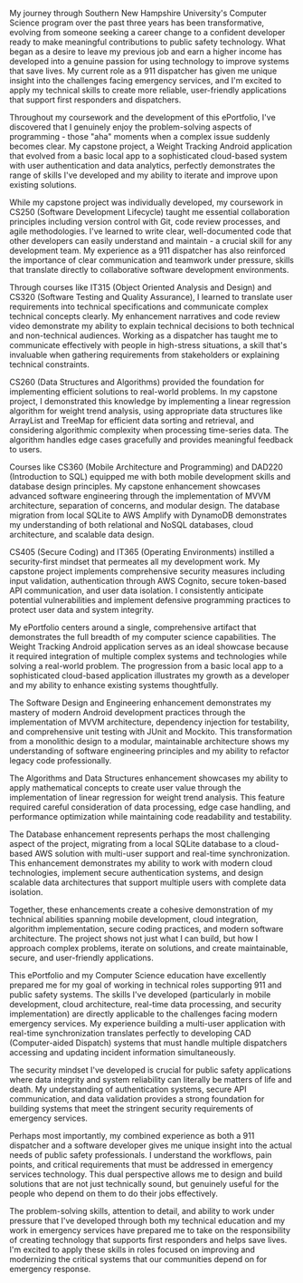 My journey through Southern New Hampshire University's Computer Science program over the past three years has been transformative, evolving from someone seeking a career change to a confident developer ready to make meaningful contributions to public safety technology. What began as a desire to leave my previous job and earn a higher income has developed into a genuine passion for using technology to improve systems that save lives. My current role as a 911 dispatcher has given me unique insight into the challenges facing emergency services, and I'm excited to apply my technical skills to create more reliable, user-friendly applications that support first responders and dispatchers. 

Throughout my coursework and the development of this ePortfolio, I've discovered that I genuinely enjoy the problem-solving aspects of programming - those "aha" moments when a complex issue suddenly becomes clear. My capstone project, a Weight Tracking Android application that evolved from a basic local app to a sophisticated cloud-based system with user authentication and data analytics, perfectly demonstrates the range of skills I've developed and my ability to iterate and improve upon existing solutions. 

While my capstone project was individually developed, my coursework in CS250 (Software Development Lifecycle) taught me essential collaboration principles including version control with Git, code review processes, and agile methodologies. I've learned to write clear, well-documented code that other developers can easily understand and maintain - a crucial skill for any development team. My experience as a 911 dispatcher has also reinforced the importance of clear communication and teamwork under pressure, skills that translate directly to collaborative software development environments. 

Through courses like IT315 (Object Oriented Analysis and Design) and CS320 (Software Testing and Quality Assurance), I learned to translate user requirements into technical specifications and communicate complex technical concepts clearly. My enhancement narratives and code review video demonstrate my ability to explain technical decisions to both technical and non-technical audiences. Working as a dispatcher has taught me to communicate effectively with people in high-stress situations, a skill that's invaluable when gathering requirements from stakeholders or explaining technical constraints. 

CS260 (Data Structures and Algorithms) provided the foundation for implementing efficient solutions to real-world problems. In my capstone project, I demonstrated this knowledge by implementing a linear regression algorithm for weight trend analysis, using appropriate data structures like ArrayList and TreeMap for efficient data sorting and retrieval, and considering algorithmic complexity when processing time-series data. The algorithm handles edge cases gracefully and provides meaningful feedback to users. 

Courses like CS360 (Mobile Architecture and Programming) and DAD220 (Introduction to SQL) equipped me with both mobile development skills and database design principles. My capstone enhancement showcases advanced software engineering through the implementation of MVVM architecture, separation of concerns, and modular design. The database migration from local SQLite to AWS Amplify with DynamoDB demonstrates my understanding of both relational and NoSQL databases, cloud architecture, and scalable data design. 

CS405 (Secure Coding) and IT365 (Operating Environments) instilled a security-first mindset that permeates all my development work. My capstone project implements comprehensive security measures including input validation, authentication through AWS Cognito, secure token-based API communication, and user data isolation. I consistently anticipate potential vulnerabilities and implement defensive programming practices to protect user data and system integrity. 

My ePortfolio centers around a single, comprehensive artifact that demonstrates the full breadth of my computer science capabilities. The Weight Tracking Android application serves as an ideal showcase because it required integration of multiple complex systems and technologies while solving a real-world problem. The progression from a basic local app to a sophisticated cloud-based application illustrates my growth as a developer and my ability to enhance existing systems thoughtfully. 

The Software Design and Engineering enhancement demonstrates my mastery of modern Android development practices through the implementation of MVVM architecture, dependency injection for testability, and comprehensive unit testing with JUnit and Mockito. This transformation from a monolithic design to a modular, maintainable architecture shows my understanding of software engineering principles and my ability to refactor legacy code professionally. 

The Algorithms and Data Structures enhancement showcases my ability to apply mathematical concepts to create user value through the implementation of linear regression for weight trend analysis. This feature required careful consideration of data processing, edge case handling, and performance optimization while maintaining code readability and testability. 

The Database enhancement represents perhaps the most challenging aspect of the project, migrating from a local SQLite database to a cloud-based AWS solution with multi-user support and real-time synchronization. This enhancement demonstrates my ability to work with modern cloud technologies, implement secure authentication systems, and design scalable data architectures that support multiple users with complete data isolation. 

Together, these enhancements create a cohesive demonstration of my technical abilities spanning mobile development, cloud integration, algorithm implementation, secure coding practices, and modern software architecture. The project shows not just what I can build, but how I approach complex problems, iterate on solutions, and create maintainable, secure, and user-friendly applications. 

This ePortfolio and my Computer Science education have excellently prepared me for my goal of working in technical roles supporting 911 and public safety systems. The skills I've developed (particularly in mobile development, cloud architecture, real-time data processing, and security implementation) are directly applicable to the challenges facing modern emergency services. My experience building a multi-user application with real-time synchronization translates perfectly to developing CAD (Computer-aided Dispatch) systems that must handle multiple dispatchers accessing and updating incident information simultaneously. 

The security mindset I've developed is crucial for public safety applications where data integrity and system reliability can literally be matters of life and death. My understanding of authentication systems, secure API communication, and data validation provides a strong foundation for building systems that meet the stringent security requirements of emergency services. 

Perhaps most importantly, my combined experience as both a 911 dispatcher and a software developer gives me unique insight into the actual needs of public safety professionals. I understand the workflows, pain points, and critical requirements that must be addressed in emergency services technology. This dual perspective allows me to design and build solutions that are not just technically sound, but genuinely useful for the people who depend on them to do their jobs effectively. 

The problem-solving skills, attention to detail, and ability to work under pressure that I've developed through both my technical education and my work in emergency services have prepared me to take on the responsibility of creating technology that supports first responders and helps save lives. I'm excited to apply these skills in roles focused on improving and modernizing the critical systems that our communities depend on for emergency response.
